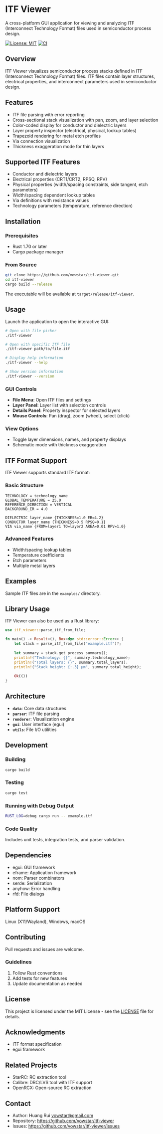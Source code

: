 # ITF Viewer

A cross-platform GUI application for viewing and analyzing ITF (Interconnect Technology Format) files used in semiconductor process design.

[![License: MIT](https://img.shields.io/badge/License-MIT-yellow.svg)](https://opensource.org/licenses/MIT)
[![CI](https://github.com/vowstar/itf-viewer/actions/workflows/ci.yml/badge.svg)](https://github.com/vowstar/itf-viewer/actions/workflows/ci.yml)

## Overview

ITF Viewer visualizes semiconductor process stacks defined in ITF (Interconnect Technology Format) files. ITF files contain layer structures, electrical properties, and interconnect parameters used in semiconductor design.

## Features

- ITF file parsing with error reporting
- Cross-sectional stack visualization with pan, zoom, and layer selection
- Color-coded display for conductor and dielectric layers
- Layer property inspector (electrical, physical, lookup tables)
- Trapezoid rendering for metal etch profiles
- Via connection visualization
- Thickness exaggeration mode for thin layers

## Supported ITF Features

- Conductor and dielectric layers
- Electrical properties (CRT1/CRT2, RPSQ, RPV)
- Physical properties (width/spacing constraints, side tangent, etch parameters)
- Width/spacing dependent lookup tables
- Via definitions with resistance values
- Technology parameters (temperature, reference direction)

## Installation

### Prerequisites

- Rust 1.70 or later
- Cargo package manager

### From Source

```bash
git clone https://github.com/vowstar/itf-viewer.git
cd itf-viewer
cargo build --release
```

The executable will be available at `target/release/itf-viewer`.

## Usage

Launch the application to open the interactive GUI:

```bash
# Open with file picker
./itf-viewer

# Open with specific ITF file
./itf-viewer path/to/file.itf

# Display help information
./itf-viewer --help

# Show version information
./itf-viewer --version
```

### GUI Controls

- **File Menu**: Open ITF files and settings
- **Layer Panel**: Layer list with selection controls
- **Details Panel**: Property inspector for selected layers
- **Mouse Controls**: Pan (drag), zoom (wheel), select (click)

### View Options

- Toggle layer dimensions, names, and property displays
- Schematic mode with thickness exaggeration

## ITF Format Support

ITF Viewer supports standard ITF format:

### Basic Structure

```itf
TECHNOLOGY = technology_name
GLOBAL_TEMPERATURE = 25.0
REFERENCE_DIRECTION = VERTICAL
BACKGROUND_ER = 4.0

DIELECTRIC layer_name {THICKNESS=1.0 ER=4.2}
CONDUCTOR layer_name {THICKNESS=0.5 RPSQ=0.1}
VIA via_name {FROM=layer1 TO=layer2 AREA=0.01 RPV=1.0}
```

### Advanced Features

- Width/spacing lookup tables
- Temperature coefficients
- Etch parameters
- Multiple metal layers

## Examples

Sample ITF files are in the `examples/` directory.

## Library Usage

ITF Viewer can also be used as a Rust library:

```rust
use itf_viewer::parse_itf_from_file;

fn main() -> Result<(), Box<dyn std::error::Error>> {
    let stack = parse_itf_from_file("example.itf")?;
    
    let summary = stack.get_process_summary();
    println!("Technology: {}", summary.technology_name);
    println!("Total layers: {}", summary.total_layers);
    println!("Stack height: {:.3} μm", summary.total_height);
    
    Ok(())
}
```

## Architecture

- **`data`**: Core data structures
- **`parser`**: ITF file parsing
- **`renderer`**: Visualization engine
- **`gui`**: User interface (egui)
- **`utils`**: File I/O utilities

## Development

### Building

```bash
cargo build
```

### Testing

```bash
cargo test
```

### Running with Debug Output

```bash
RUST_LOG=debug cargo run -- example.itf
```

### Code Quality

Includes unit tests, integration tests, and parser validation.

## Dependencies

- egui: GUI framework
- eframe: Application framework
- nom: Parser combinators
- serde: Serialization
- anyhow: Error handling
- rfd: File dialogs

## Platform Support

Linux (X11/Wayland), Windows, macOS

## Contributing

Pull requests and issues are welcome.

### Guidelines

1. Follow Rust conventions
2. Add tests for new features
3. Update documentation as needed

## License

This project is licensed under the MIT License - see the [LICENSE](LICENSE) file for details.

## Acknowledgments

- ITF format specification
- egui framework

## Related Projects

- StarRC: RC extraction tool
- Calibre: DRC/LVS tool with ITF support
- OpenRCX: Open-source RC extraction

## Contact

- Author: Huang Rui <vowstar@gmail.com>
- Repository: <https://github.com/vowstar/itf-viewer>
- Issues: <https://github.com/vowstar/itf-viewer/issues>

